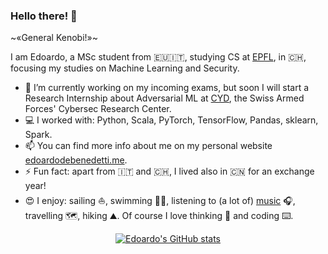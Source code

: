 ### Hello there! 👋
~«General Kenobi!»~

I am Edoardo, a MSc student from 🇪🇺🇮🇹, studying CS at [EPFL](https://epfl.ch/en), in 🇨🇭, focusing my studies on Machine Learning and Security.

- 🔭 I’m currently working on my incoming exams, but soon I will start a Research Internship about Adversarial ML at [CYD](https://www.ar.admin.ch/en/armasuisse-wissenschaft-und-technologie-w-t/cyber-defence_campus.html), the Swiss Armed Forces' Cybersec Research Center.
- 💻 I worked with: Python, Scala, PyTorch, TensorFlow, Pandas, sklearn, Spark.
- 📫 You can find more info about me on my personal website [edoardodebenedetti.me](https://edoardodebenedetti.me).
- ⚡ Fun fact: apart from 🇮🇹 and 🇨🇭, I lived also in 🇨🇳 for an exchange year!
- 😍 I enjoy: sailing ⛵, swimming 🏊‍♂️, listening to (a lot of) [music](https://www.last.fm/user/dedeswim) 🎧, travelling 🗺️, hiking ⛰️. Of course I love thinking 💭 and coding ⌨️.

<div align="center">

[![Edoardo's GitHub stats](https://github-readme-stats.vercel.app/api?username=dedeswim&show_icons=true&title_color=000&icon_color=586069&text_color=586069&bg_color=fff&title_color=0366d6)](https://github.com/anuraghazra/github-readme-stats)

</div>
